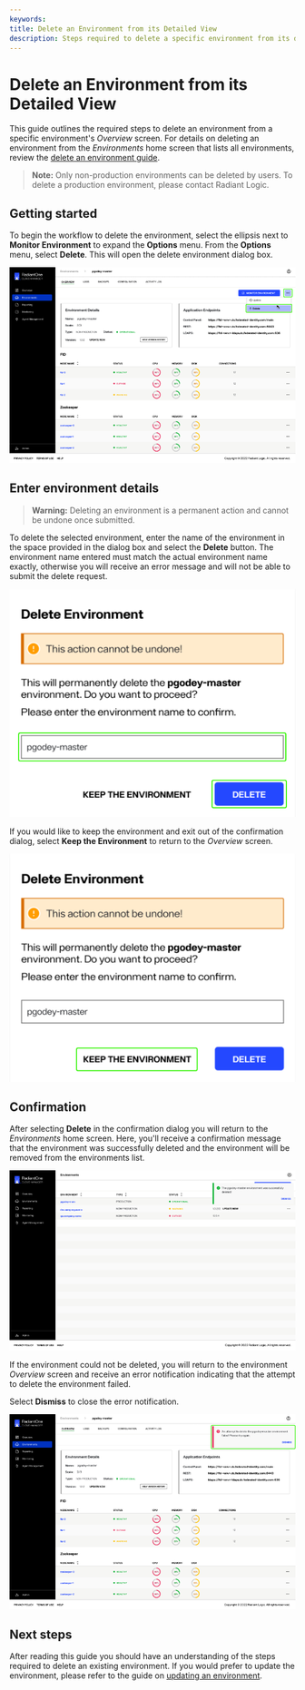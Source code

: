 ```yaml
---
keywords:
title: Delete an Environment from its Detailed View
description: Steps required to delete a specific environment from its detailed view
---
```

# Delete an Environment from its Detailed View

This guide outlines the required steps to delete an environment from a specific environment's *Overview* screen. For details on deleting an environment from the *Environments* home screen that lists all environments, review the [delete an environment guide](../environment-overview/delete-an-environment.md).

> **Note:** Only non-production environments can be deleted by users. To delete a production environment, please contact Radiant Logic.

## Getting started

To begin the workflow to delete the environment, select the ellipsis next to **Monitor Environment** to expand the **Options** menu. From the **Options** menu, select **Delete**. This will open the delete environment dialog box.

![image description](images/delete-options.png)

## Enter environment details

> **Warning:** Deleting an environment is a permanent action and cannot be undone once submitted.

To delete the selected environment, enter the name of the environment in the space provided in the dialog box and select the **Delete** button. The environment name entered must match the actual environment name exactly, otherwise you will receive an error message and will not be able to submit the delete request.

![image description](../environment-overview/images/delete-enter-name.png)

If you would like to keep the environment and exit out of the confirmation dialog, select **Keep the Environment** to return to the *Overview*  screen.

![image description](../environment-overview/images/delete-keep-env.png)

## Confirmation

After selecting **Delete** in the confirmation dialog you will return to the *Environments* home screen. Here, you'll receive a confirmation message that the environment was successfully deleted and the environment will be removed from the environments list.

![image description](../environment-overview/images/delete-success.png)

If the environment could not be deleted, you will return to the environment *Overview* screen and receive an error notification indicating that the attempt to delete the environment failed.

Select **Dismiss** to close the error notification.

![image description](images/delete-failed.png)

## Next steps

After reading this guide you should have an understanding of the steps required to delete an existing environment. If you would prefer to update the environment, please refer to the guide on [updating an environment](update-an-environment.md).
